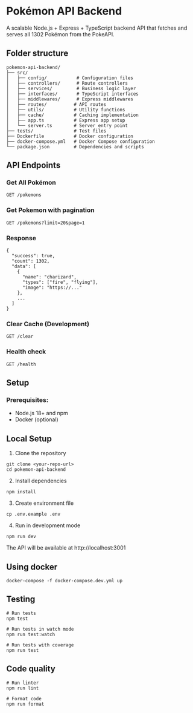 # Pokémon API Backend
A scalable Node.js + Express + TypeScript backend API that fetches and serves all 1302 Pokémon from the PokeAPI.

## Folder structure 
```
pokemon-api-backend/
├── src/
│   ├── config/           # Configuration files
│   ├── controllers/      # Route controllers
│   ├── services/         # Business logic layer
│   ├── interfaces/       # TypeScript interfaces
│   ├── middlewares/      # Express middlewares
│   ├── routes/          # API routes
│   ├── utils/           # Utility functions
│   ├── cache/           # Caching implementation
│   ├── app.ts           # Express app setup
│   └── server.ts        # Server entry point
├── tests/               # Test files
├── Dockerfile           # Docker configuration
├── docker-compose.yml   # Docker Compose configuration
└── package.json         # Dependencies and scripts
```
## API Endpoints
### Get All Pokémon
```
GET /pokemons
```

### Get Pokemon with pagination
```
GET /pokemons?limit=20&page=1
```

### Response
```
{
  "success": true,
  "count": 1302,
  "data": [
    {
      "name": "charizard",
      "types": ["fire", "flying"],
      "image": "https://..."
    },
    ...
  ]
}
```
### Clear Cache (Development)
```
GET /clear
```

### Health check
```
GET /health
```


## Setup

### Prerequisites:

- Node.js 18+ and npm
- Docker (optional)

## Local Setup

1. Clone the repository
```
git clone <your-repo-url>
cd pokemon-api-backend
```

2. Install dependencies
```
npm install
```
3. Create environment file
```
cp .env.example .env
```

4. Run in development mode
```
npm run dev
```

The API will be available at http://localhost:3001


## Using docker
```
docker-compose -f docker-compose.dev.yml up
```

## Testing
```
# Run tests
npm test

# Run tests in watch mode
npm run test:watch

# Run tests with coverage
npm run test
```

## Code quality
```
# Run linter
npm run lint

# Format code
npm run format
```
